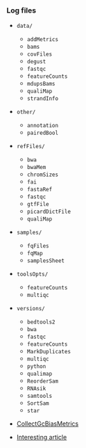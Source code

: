 
### Log files

- `data/`
    - `addMetrics`
    - `bams`
    - `covFiles`
    - `degust`
    - `fastqc`
    - `featureCounts`
    - `mdupsBams`
    - `qualiMap`
    - `strandInfo`
- `other/`
    - `annotation`
    - `pairedBool`
- `refFiles/`
    - `bwa`
    - `bwaMem`
    - `chromSizes`
    - `fai`
    - `fastaRef`
    - `fastqc`
    - `gtfFile`
    - `picardDictFile`
    - `qualiMap`
- `samples/`
    - `fqFiles`
    - `fqMap`
    - `samplesSheet`
- `toolsOpts/`
    - `featureCounts`
    - `multiqc`
- `versions/`
    - `bedtools2`
    - `bwa`
    - `fastqc`
    - `featureCounts`
    - `MarkDuplicates`
    - `multiqc`
    - `python`
    - `qualimap`
    - `ReorderSam`
    - `RNAsik`
    - `samtools`
    - `SortSam`
    - `star`

- [CollectGcBiasMetrics](https://software.broadinstitute.org/gatk/documentation/tooldocs/current/picard_analysis_CollectGcBiasMetrics.php)
- [Interesting article](http://journals.plos.org/plosone/article?id=10.1371/journal.pone.0062856)
